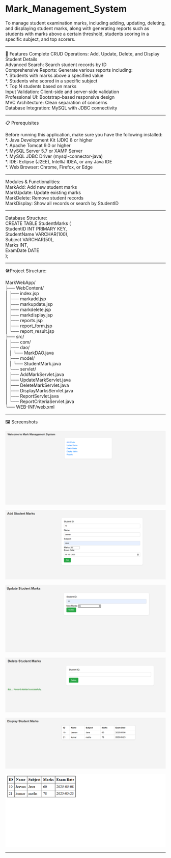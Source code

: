 # Mark_Management_System

To manage student examination marks, including adding, updating, deleting, and displaying student marks, along with generating reports such as students with marks above a certain threshold, students
scoring in a specific subject, and top scorers.

___

🚀 Features Complete CRUD Operations: Add, Update, Delete, and Display Student Details                    
Advanced Search: Search student records by ID                             
Comprehensive Reports: Generate various reports including:                                                 
    *. Students with marks above a specified value                         
    *. Students who scored in a specific subject                                             
    *. Top N students based on marks                                                                                                 
Input Validation: Client-side and server-side validation                                                              
Professional UI: Bootstrap-based responsive design                                                                 
MVC Architecture: Clean separation of concerns                                                                       
Database Integration: MySQL with JDBC connectivity                                                            

_____

📋 Prerequisites

Before running this application, make sure you have the following installed:                               
*. Java Development Kit (JDK) 8 or higher                                  
*. Apache Tomcat 9.0 or higher                               
*. MySQL Server 5.7 or XAMP Server                                                  
*. MySQL JDBC Driver (mysql-connector-java)                                              
*. IDE: Eclipse (J2EE), IntelliJ IDEA, or any Java IDE                                                       
*. Web Browser: Chrome, Firefox, or Edge                                                                 

______

Modules & Functionalities:                                
MarkAdd: Add new student marks                               
MarkUpdate: Update existing marks                      
MarkDelete: Remove student records                              
MarkDisplay: Show all records or search by StudentID                                                           

_____

Database Structure:                             
CREATE TABLE StudentMarks (                            
StudentID INT PRIMARY KEY,                                 
StudentName VARCHAR(100),                                 
Subject VARCHAR(50),                                 
Marks INT,                                            
ExamDate DATE                                
);                                                  


______


🛠️Project Structure:

MarkWebApp/                           
├── WebContent/                         
│ ├── index.jsp                          
│ ├── markadd.jsp                                     
│ ├── markupdate.jsp                                    
│ ├── markdelete.jsp                                  
│ ├── markdisplay.jsp                                    
│ ├── reports.jsp                                               
│ ├── report_form.jsp                                   
│ └── report_result.jsp                                          
├── src/                                       
│ ├── com/                              
│ ├── dao/                                      
│ │ └── MarkDAO.java                                 
│ ├── model/                                         
│ │ └── StudentMark.java                                            
│ └── servlet/                                                                             
│ ├── AddMarkServlet.java                                                        
│ ├── UpdateMarkServlet.java                                     
│ ├── DeleteMarkServlet.java                                               
│ ├── DisplayMarksServlet.java                                                           
│ ├── ReportServlet.java                                                             
│ └── ReportCriteriaServlet.java                                                              
└── WEB-INF/web.xml                                                                                 

_______

🖼️ Screenshots

![image alt](https://github.com/jeevanjeeva14/Mark_Management_System/blob/main/output_Screenshots/mark_management.png)

![image alt](https://github.com/jeevanjeeva14/Mark_Management_System/blob/main/output_Screenshots/add.png)

![image alt](https://github.com/jeevanjeeva14/Mark_Management_System/blob/main/output_Screenshots/update.png)

![image alt](https://github.com/jeevanjeeva14/Mark_Management_System/blob/main/output_Screenshots/delete.png)

![image alt](https://github.com/jeevanjeeva14/Mark_Management_System/blob/main/output_Screenshots/display.png)

![image alt](https://github.com/jeevanjeeva14/Mark_Management_System/blob/main/output_Screenshots/report.png)

_____
